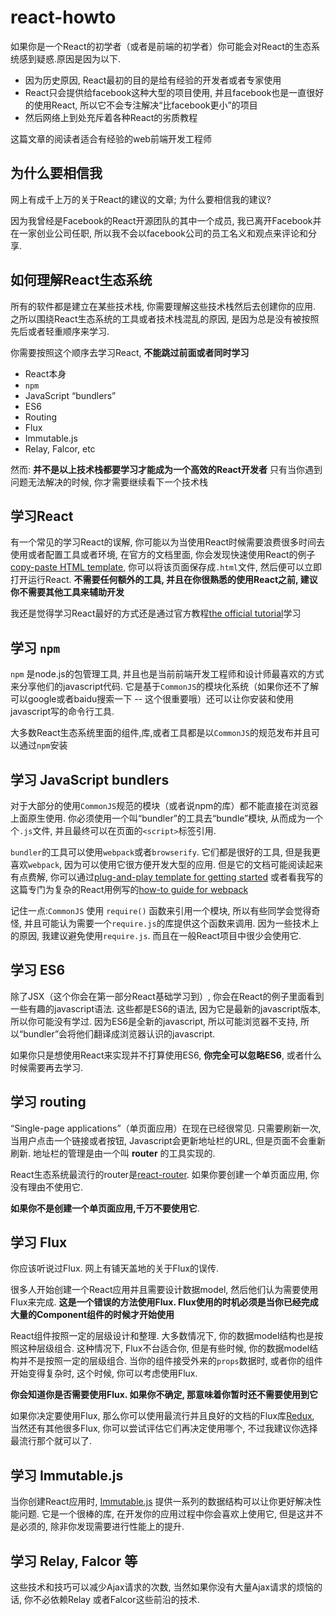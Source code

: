 # react-howto

如果你是一个React的初学者（或者是前端的初学者）你可能会对React的生态系统感到疑惑.原因是因为以下.

* 因为历史原因, React最初的目的是给有经验的开发者或者专家使用
* React只会提供给facebook这种大型的项目使用, 并且facebook也是一直很好的使用React, 所以它不会专注解决“比facebook更小”的项目
* 然后网络上到处充斥着各种React的劣质教程

这篇文章的阅读者适合有经验的web前端开发工程师

## 为什么要相信我

网上有成千上万的关于React的建议的文章; 为什么要相信我的建议?

因为我曾经是Facebook的React开源团队的其中一个成员, 我已离开Facebook并在一家创业公司任职, 所以我不会以facebook公司的员工名义和观点来评论和分享.

## 如何理解React生态系统

所有的软件都是建立在某些技术栈, 你需要理解这些技术栈然后去创建你的应用. 之所以围绕React生态系统的工具或者技术栈混乱的原因, 是因为总是没有被按照先后或者轻重顺序来学习.

你需要按照这个顺序去学习React, **不能跳过前面或者同时学习**

* React本身
* `npm`
* JavaScript “bundlers”
* ES6
* Routing
* Flux
* Immutable.js
* Relay, Falcor, etc

然而: **并不是以上技术栈都要学习才能成为一个高效的React开发者** 只有当你遇到问题无法解决的时候, 你才需要继续看下一个技术栈

## 学习React

有一个常见的学习React的误解, 你可能以为当使用React时候需要浪费很多时间去使用或者配置工具或者环境, 在官方的文档里面, 你会发现快速使用React的例子[copy-paste HTML template](https://facebook.github.io/react/docs/getting-started.html#quick-start-without-npm), 你可以将该页面保存成`.html`文件, 然后便可以立即打开运行React. **不需要任何额外的工具, 并且在你很熟悉的使用React之前, 建议你不需要其他工具来辅助开发**

我还是觉得学习React最好的方式还是通过官方教程[the official tutorial](https://facebook.github.io/react/docs/tutorial.html)学习


## 学习 `npm`

`npm` 是node.js的包管理工具, 并且也是当前前端开发工程师和设计师最喜欢的方式来分享他们的javascript代码. 它是基于`CommonJS`的模块化系统（如果你还不了解可以google或者baidu搜索一下 -- 这个很重要哦）还可以让你安装和使用javascript写的命令行工具.

大多数React生态系统里面的组件,库,或者工具都是以`CommonJS`的规范发布并且可以通过`npm`安装

## 学习 JavaScript bundlers

对于大部分的使用`CommonJS`规范的模块（或者说npm的库）都不能直接在浏览器上面原生使用. 你必须使用一个叫“bundler”的工具去“bundle”模块, 从而成为一个个`.js`文件, 并且最终可以在页面的`<script>`标签引用.

`bundler`的工具可以使用`webpack`或者`browserify`. 它们都是很好的工具, 但是我更喜欢`webpack`, 因为可以使用它很方便开发大型的应用. 但是它的文档可能阅读起来有点费解, 你可以通过[plug-and-play template for getting started](https://github.com/petehunt/react-webpack-template) 或者看我写的这篇专门为复杂的React用例写的[how-to guide for webpack](https://github.com/petehunt/webpack-howto)

记住一点:`CommonJS` 使用 `require()` 函数来引用一个模块, 所以有些同学会觉得奇怪, 并且可能认为需要一个`require.js`的库提供这个函数来调用. 因为一些技术上的原因, 我建议避免使用`require.js`. 而且在一般React项目中很少会使用它.

## 学习 ES6

除了JSX（这个你会在第一部分React基础学习到）, 你会在React的例子里面看到一些有趣的javascript语法. 这些都是ES6的语法, 因为它是最新的javascript版本, 所以你可能没有学过. 因为ES6是全新的javascript, 所以可能浏览器不支持, 所以“bundler”会将他们翻译成浏览器认识的javascript.

如果你只是想使用React来实现并不打算使用ES6, **你完全可以忽略ES6**, 或者什么时候需要再去学习.


## 学习 routing

“Single-page applications”（单页面应用）在现在已经很常见. 只需要刷新一次, 当用户点击一个链接或者按钮, Javascript会更新地址栏的URL, 但是页面不会重新刷新. 地址栏的管理是由一个叫 **router** 的工具实现的. 

React生态系统最流行的router是[react-router](https://github.com/rackt/react-router). 如果你要创建一个单页面应用, 你没有理由不使用它.

**如果你不是创建一个单页面应用,千万不要使用它**. 

## 学习 Flux

你应该听说过Flux. 网上有铺天盖地的关于Flux的误传.

很多人开始创建一个React应用并且需要设计数据model, 然后他们认为需要使用Flux来完成. **这是一个错误的方法使用Flux. Flux使用的时机必须是当你已经完成大量的Component组件的时候才开始使用**

React组件按照一定的层级设计和整理. 大多数情况下, 你的数据model结构也是按照这种层级组合. 这种情况下, Flux不台适合你, 但是有些时候, 你的数据model结构并不是按照一定的层级组合. 当你的组件接受外来的`props`数据时, 或者你的组件开始变得复杂时, 这个时候, 你可以考虑使用Flux.

**你会知道你是否需要使用Flux. 如果你不确定, 那意味着你暂时还不需要使用到它**

如果你决定要使用Flux, 那么你可以使用最流行并且良好的文档的Flux库[Redux](http://redux.js.org/), 当然还有其他很多Flux, 你可以尝试评估它们再决定使用哪个, 不过我建议你选择最流行那个就可以了.

## 学习 Immutable.js

当你创建React应用时, [Immutable.js](https://facebook.github.io/immutable-js/) 提供一系列的数据结构可以让你更好解决性能问题. 它是一个很棒的库, 在开发你的应用过程中你会喜欢上使用它, 但是这并不是必须的, 除非你发现需要进行性能上的提升.

## 学习 Relay, Falcor 等

这些技术和技巧可以减少Ajax请求的次数, 当然如果你没有大量Ajax请求的烦恼的话, 你不必依赖Relay 或者Falcor这些前沿的技术.
